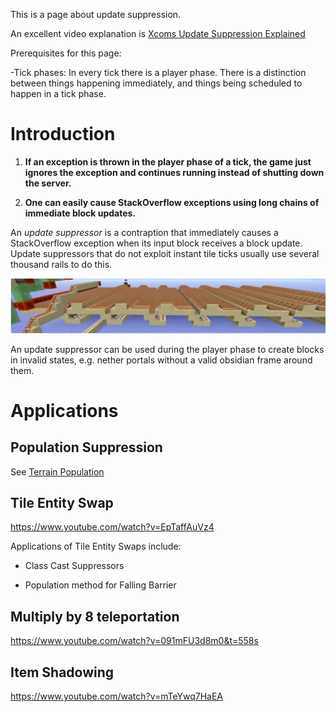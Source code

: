 This is a page about update suppression.

An excellent video explanation is [Xcoms Update Suppression Explained](https://www.youtube.com/watch?v=IJhZpK-8p54)

Prerequisites for this page: 

-Tick phases: In every tick there is a player phase. There is a distinction between things happening immediately, and things being scheduled to happen in a tick phase.

# Introduction

1. **If an exception is thrown in the player phase of a tick, the game just ignores the exception and continues running instead of shutting down the server.**

2. **One can easily cause StackOverflow exceptions using long chains of immediate block updates.**

An *update suppressor* is a contraption that immediately causes a StackOverflow exception when its input block receives a block update.
Update suppressors that do not exploit instant tile ticks usually use several thousand rails to do this.

![Picture of Update Suppressor](/images/UpdateSuppressor.PNG)

An update suppressor can be used during the player phase to create blocks in invalid states, e.g. nether portals without a valid obsidian frame around them.

# Applications

## Population Suppression
See [Terrain Population](chunk/population.md)

## Tile Entity Swap
https://www.youtube.com/watch?v=EpTaffAuVz4

Applications of Tile Entity Swaps include:

- Class Cast Suppressors

- Population method for Falling Barrier

## Multiply by 8 teleportation
https://www.youtube.com/watch?v=091mFU3d8m0&t=558s

## Item Shadowing
https://www.youtube.com/watch?v=mTeYwq7HaEA
